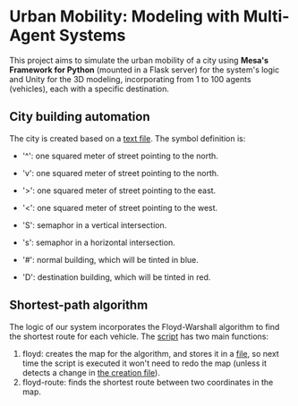 # Urban Mobility: Modeling with Multi-Agent Systems
This project aims to simulate the urban mobility of a city using **Mesa's Framework for Python** (mounted in a Flask server) for the system's logic and Unity for the 3D modeling, incorporating from 1 to 100 agents (vehicles), each with a specific destination.

## City building automation
The city is created based on a [text file](/Flask/base.txt). The symbol definition is:
- '^': one squared meter of street pointing to the north.
- 'v': one squared meter of street pointing to the north.
- '>': one squared meter of street pointing to the east.
- '<': one squared meter of street pointing to the west.

- 'S': semaphor in a vertical intersection.
- 's': semaphor in a horizontal intersection.

- '#': normal building, which will be tinted in blue.
- 'D': destination building, which will be tinted in red.

## Shortest-path algorithm
The logic of our system incorporates the Floyd-Warshall algorithm to find the shortest route for each vehicle. The [script](/Flask/floyd_warshall.py) has two main functions:
1. floyd: creates the map for the algorithm, and stores it in a [file](/Flask/floyd_map.py), so next time the script is executed it won't need to redo the map (unless it detects a change in [the creation file](/Flask/base.txt)).
2. floyd-route: finds the shortest route between two coordinates in the map.
